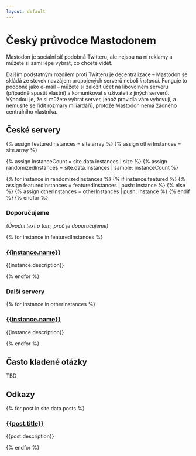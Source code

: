```yaml
---
layout: default
---
```


# Český průvodce Mastodonem

Mastodon je sociální síť podobná Twitteru, ale nejsou na ní reklamy a můžete si sami lépe vybrat,
co chcete vidět.

Dalším podstatným rozdílem proti Twitteru je decentralizace – Mastodon se skládá ze stovek navzájem
propojených serverů neboli _instancí_. Funguje to podobně jako e-mail – můžete si založit účet na
libovolném serveru (případně spustit vlastní) a komunikovat s uživateli z jiných serverů. Výhodou
je, že si můžete vybrat server, jehož pravidla vám vyhovují, a nemusíte se řídit rozmary miliardářů,
protože Mastodon nemá žádného centrálního vlastníka.

## České servery

{% assign featuredInstances = site.array %}
{% assign otherInstances = site.array %}

{% assign instanceCount = site.data.instances | size %}
{% assign randomizedInstances = site.data.instances | sample: instanceCount %}

{% for instance in randomizedInstances %}
{% if instance.featured %}
{% assign featuredInstances = featuredInstances | push: instance %}
{% else %}
{% assign otherInstances = otherInstances | push: instance %}
{% endif %}
{% endfor %}

### Doporučujeme

_(Úvodní text o tom, proč je doporučujeme)_

{% for instance in featuredInstances %}

<div class="instance">
  <h3><a href="{{instance.url}}">{{instance.name}}</a></h3>
  <p>{{instance.description}}</p>
</div>

{% endfor %}

### Další servery

{% for instance in otherInstances %}

<div class="instance">
  <h3><a href="{{instance.url}}">{{instance.name}}</a></h3>
  <p>{{instance.description}}</p>
</div>

{% endfor %}

## Často kladené otázky

TBD

## Odkazy

{% for post in site.data.posts %}

<div class="post">
  <h3><a href="{{post.url}}">{{post.title}}</a></h3>
  <p>{{post.description}}</p>
</div>

{% endfor %}

